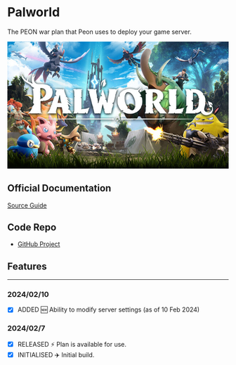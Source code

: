 # Palworld

The PEON war plan that Peon uses to deploy your game server.

![Palworld](../../images/game-logos/palworld.jpg)

## Official Documentation

[Source Guide](https://pimylifeup.com/ubuntu-palworld-dedicated-server/)

## Code Repo

- [GitHub Project](https://github.com/the-peon-project/peon-warplans/tree/main/palworld)

## Features

---

### 2024/02/10

- [x] ADDED :new: Ability to modify server settings (as of 10 Feb 2024)

### 2024/02/7

- [x] RELEASED :zap: Plan is available for use.
- [x] INITIALISED :airplane: Initial build.
